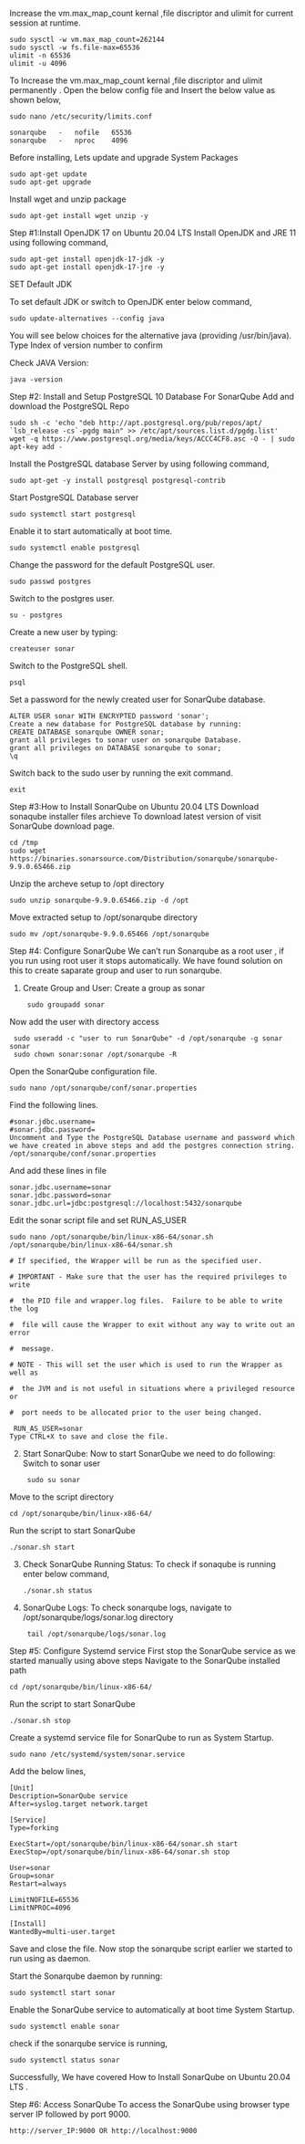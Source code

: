 Increase the vm.max_map_count kernal ,file discriptor and ulimit for current session at runtime.

    sudo sysctl -w vm.max_map_count=262144
    sudo sysctl -w fs.file-max=65536
    ulimit -n 65536
    ulimit -u 4096

To Increase the vm.max_map_count kernal ,file discriptor and ulimit permanently . 
Open the below config file and Insert the below value as shown below,

    sudo nano /etc/security/limits.conf
    
    sonarqube   -   nofile   65536
    sonarqube   -   nproc    4096

Before installing, Lets update and upgrade System Packages

    sudo apt-get update
    sudo apt-get upgrade

Install wget and unzip package

    sudo apt-get install wget unzip -y

Step #1:Install OpenJDK 17 on Ubuntu 20.04 LTS
Install OpenJDK and JRE 11 using following command,

    sudo apt-get install openjdk-17-jdk -y
    sudo apt-get install openjdk-17-jre -y

SET Default JDK

To set default JDK or switch to OpenJDK enter below command,

    sudo update-alternatives --config java

You will see below choices for the alternative java (providing /usr/bin/java).
Type Index of version number to confirm

Check JAVA Version:

    java -version

Step #2: Install and Setup PostgreSQL 10 Database For SonarQube
Add and download the PostgreSQL Repo
    
    sudo sh -c 'echo "deb http://apt.postgresql.org/pub/repos/apt/ `lsb_release -cs`-pgdg main" >> /etc/apt/sources.list.d/pgdg.list'
    wget -q https://www.postgresql.org/media/keys/ACCC4CF8.asc -O - | sudo apt-key add -

Install the PostgreSQL database Server by using following command,

    sudo apt-get -y install postgresql postgresql-contrib

Start PostgreSQL Database server

    sudo systemctl start postgresql

Enable it to start automatically at boot time.
    
    sudo systemctl enable postgresql

Change the password for the default PostgreSQL user.
    
    sudo passwd postgres

Switch to the postgres user.

    su - postgres

Create a new user by typing:

    createuser sonar

Switch to the PostgreSQL shell.

    psql

Set a password for the newly created user for SonarQube database.

    ALTER USER sonar WITH ENCRYPTED password 'sonar';
    Create a new database for PostgreSQL database by running:
    CREATE DATABASE sonarqube OWNER sonar;
    grant all privileges to sonar user on sonarqube Database.
    grant all privileges on DATABASE sonarqube to sonar;
    \q

Switch back to the sudo user by running the exit command.

    exit
Step #3:How to Install SonarQube on Ubuntu 20.04 LTS
Download sonaqube installer files archieve To download latest version of visit SonarQube download page.

    cd /tmp
    sudo wget https://binaries.sonarsource.com/Distribution/sonarqube/sonarqube-9.9.0.65466.zip

Unzip the archeve setup to /opt directory

    sudo unzip sonarqube-9.9.0.65466.zip -d /opt

Move extracted setup to /opt/sonarqube directory

    sudo mv /opt/sonarqube-9.9.0.65466 /opt/sonarqube

Step #4: Configure SonarQube
We can’t run Sonarqube as a root user , if you run using root user it stops automatically.
We have found solution on this to create saparate group and user to run sonarqube.

1. Create Group and User:
Create a group as sonar

        sudo groupadd sonar

Now add the user with directory access

     sudo useradd -c "user to run SonarQube" -d /opt/sonarqube -g sonar sonar 
     sudo chown sonar:sonar /opt/sonarqube -R

Open the SonarQube configuration file.

    sudo nano /opt/sonarqube/conf/sonar.properties

Find the following lines.

    #sonar.jdbc.username=
    #sonar.jdbc.password=
    Uncomment and Type the PostgreSQL Database username and password which we have created in above steps and add the postgres connection string.
    /opt/sonarqube/conf/sonar.properties

And add these lines in file

    sonar.jdbc.username=sonar
    sonar.jdbc.password=sonar
    sonar.jdbc.url=jdbc:postgresql://localhost:5432/sonarqube

Edit the sonar script file and set RUN_AS_USER

    sudo nano /opt/sonarqube/bin/linux-x86-64/sonar.sh
    /opt/sonarqube/bin/linux-x86-64/sonar.sh

    # If specified, the Wrapper will be run as the specified user.
    
    # IMPORTANT - Make sure that the user has the required privileges to write
    
    #  the PID file and wrapper.log files.  Failure to be able to write the log
    
    #  file will cause the Wrapper to exit without any way to write out an error
    
    #  message.
    
    # NOTE - This will set the user which is used to run the Wrapper as well as
    
    #  the JVM and is not useful in situations where a privileged resource or
    
    #  port needs to be allocated prior to the user being changed.
    
     RUN_AS_USER=sonar
    Type CTRL+X to save and close the file.

2. Start SonarQube:
Now to start SonarQube we need to do following: Switch to sonar user

        sudo su sonar

Move to the script directory

    cd /opt/sonarqube/bin/linux-x86-64/
Run the script to start SonarQube

    ./sonar.sh start

3. Check SonarQube Running Status:
To check if sonaqube is running enter below command,

       ./sonar.sh status

4. SonarQube Logs:
To check sonarqube logs, navigate to /opt/sonarqube/logs/sonar.log directory

        tail /opt/sonarqube/logs/sonar.log

Step #5: Configure Systemd service
First stop the SonarQube service as we started manually using above steps Navigate to the SonarQube installed path

    cd /opt/sonarqube/bin/linux-x86-64/
Run the script to start SonarQube

    ./sonar.sh stop

Create a systemd service file for SonarQube to run as System Startup.
    
    sudo nano /etc/systemd/system/sonar.service

Add the below lines,

    [Unit]
    Description=SonarQube service
    After=syslog.target network.target
    
    [Service]
    Type=forking
    
    ExecStart=/opt/sonarqube/bin/linux-x86-64/sonar.sh start
    ExecStop=/opt/sonarqube/bin/linux-x86-64/sonar.sh stop
    
    User=sonar
    Group=sonar
    Restart=always
    
    LimitNOFILE=65536
    LimitNPROC=4096

    [Install]
    WantedBy=multi-user.target

Save and close the file. 
Now stop the sonarqube script earlier we started to run using as daemon. 

Start the Sonarqube daemon by running:
    
    sudo systemctl start sonar

Enable the SonarQube service to automatically  at boot time System Startup.

    sudo systemctl enable sonar

check if the sonarqube service is running,

    sudo systemctl status sonar

Successfully, We have covered How to Install SonarQube on Ubuntu 20.04 LTS .

Step #6: Access SonarQube
To access the SonarQube using browser type server IP followed by port 9000.

    http://server_IP:9000 OR http://localhost:9000
